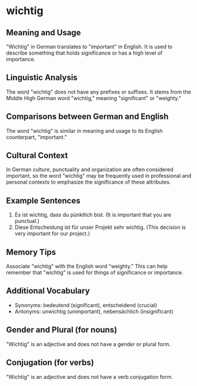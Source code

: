 # wichtig
## Meaning and Usage
"Wichtig" in German translates to "important" in English. It is used to describe something that holds significance or has a high level of importance.
## Linguistic Analysis
The word "wichtig" does not have any prefixes or suffixes. It stems from the Middle High German word "wichtig," meaning "significant" or "weighty."
## Comparisons between German and English
The word "wichtig" is similar in meaning and usage to its English counterpart, "important."
## Cultural Context
In German culture, punctuality and organization are often considered important, so the word "wichtig" may be frequently used in professional and personal contexts to emphasize the significance of these attributes.
## Example Sentences
1. Es ist wichtig, dass du pünktlich bist. (It is important that you are punctual.)
2. Diese Entscheidung ist für unser Projekt sehr wichtig. (This decision is very important for our project.)
## Memory Tips
Associate "wichtig" with the English word "weighty." This can help remember that "wichtig" is used for things of significance or importance.
## Additional Vocabulary
- Synonyms: bedeutend (significant), entscheidend (crucial)
- Antonyms: unwichtig (unimportant), nebensächlich (insignificant)
## Gender and Plural (for nouns)
"Wichtig" is an adjective and does not have a gender or plural form.
## Conjugation (for verbs)
"Wichtig" is an adjective and does not have a verb conjugation form.